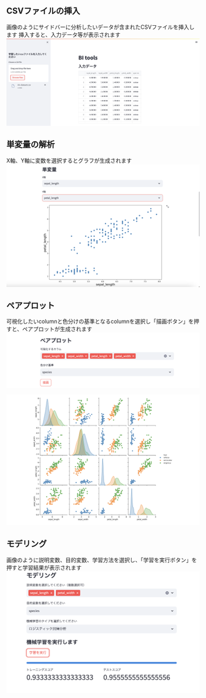 ## CSVファイルの挿入
画像のようにサイドバーに分析したいデータが含まれたCSVファイルを挿入します
挿入すると、入力データ等が表示されます
![画像1](https://github.com/YL08140921/Business-Intelligence-tools/blob/main/photo/%E3%82%B9%E3%82%AF%E3%83%AA%E3%83%BC%E3%83%B3%E3%82%B7%E3%83%A7%E3%83%83%E3%83%88%202024-06-21%2011.11.45.png)


## 単変量の解析
X軸、Y軸に変数を選択するとグラフが生成されます
![画像2](https://github.com/YL08140921/Business-Intelligence-tools/blob/main/photo/%E3%82%B9%E3%82%AF%E3%83%AA%E3%83%BC%E3%83%B3%E3%82%B7%E3%83%A7%E3%83%83%E3%83%88%202024-06-21%2012.22.13.png)


## ペアプロット
可視化したいcolumnと色分けの基準となるcolumnを選択し「描画ボタン」を押すと、ペアプロットが生成されます
![画像3](https://github.com/YL08140921/Business-Intelligence-tools/blob/main/photo/%E3%82%B9%E3%82%AF%E3%83%AA%E3%83%BC%E3%83%B3%E3%82%B7%E3%83%A7%E3%83%83%E3%83%88%202024-06-21%2012.22.38.png)

![画像4](https://github.com/YL08140921/Business-Intelligence-tools/blob/main/photo/%E3%82%B9%E3%82%AF%E3%83%AA%E3%83%BC%E3%83%B3%E3%82%B7%E3%83%A7%E3%83%83%E3%83%88%202024-06-21%2012.22.47.png)


## モデリング
画像のように説明変数、目的変数、学習方法を選択し、「学習を実行ボタン」を押すと学習結果が表示されます
![画像5](https://github.com/YL08140921/Business-Intelligence-tools/blob/main/photo/%E3%82%B9%E3%82%AF%E3%83%AA%E3%83%BC%E3%83%B3%E3%82%B7%E3%83%A7%E3%83%83%E3%83%88%202024-06-21%2012.23.26.png)
